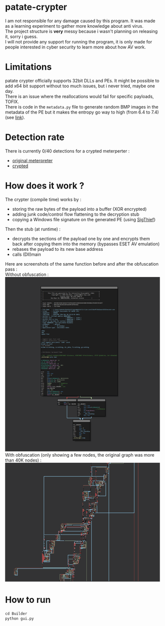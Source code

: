 # patate-crypter
I am not responsible for any damage caused by this program. It was made as a learning experiment to gather more knowledge about anti virus.<br>
The project structure is **very** messy because i wasn't planning on releasing it, sorry i guess.<br>
I will not provide any support for running the program, it is only made for people interested in cyber security to learn more about how AV work.

# Limitations
patate crypter officially supports 32bit DLLs and PEs. It might be possible to add x64 bit support without too much issues, but i never tried, maybe one day.<br>
There is an issue where the reallocations would fail for specific payloads, TOFIX.<br>
There is code in the `metadata.py` file to generate random BMP images in the metadata of the PE but it makes the entropy go way to high (from 6.4 to 7.4) (see [link](https://practicalsecurityanalytics.com/file-entropy/)).

# Detection rate
There is currently 0/40 detections for a crypted meterperter :
- [original meterpreter](https://www.kleenscan.com/scan_result/6ea55d54a947393082f524215c28185ef90a7ec9cb9c50f25c555715b61b0e3e)
- [crypted](https://www.kleenscan.com/scan_result/697277eeddc7cf01ffc81430e3c549488e3a96970edb9ec8d96860d9135eac54)

# How does it work ?
The crypter (compile time) works by :
- storing the raw bytes of the payload into a buffer (XOR encrypted)
- adding junk code/control flow flattening to the decryption stub
- copying a Windows file signature on the generated PE (using [SigThief](https://github.com/secretsquirrel/SigThief))

Then the stub (at runtime) :
- decrypts the sections of the payload one by one and encrypts them back after copying them into the memory (bypasses ESET AV emulation)
- rebases the payload to its new base address
- calls (Dll)main

Here are screenshots of the same function before and after the obfuscation pass :<br>
Without obfuscation : <br>
![no_obfuscation](Screenshots/no_obfuscation.png)<br>
With obfuscation (only showing a few nodes, the original graph was more than 40K nodes) : <br>
![obfuscated](Screenshots/obfuscated.png)<br>

# How to run
```
cd Builder
python gui.py
```
